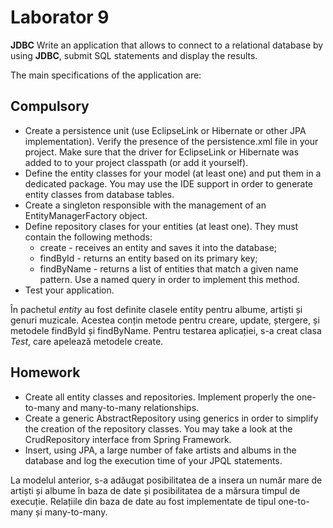 # Laborator 9

**JDBC**
Write an application that allows to connect to a relational database by using **JDBC**, submit SQL statements and display the results.

The main specifications of the application are:

## Compulsory

- Create a persistence unit (use EclipseLink or Hibernate or other JPA implementation).
Verify the presence of the persistence.xml file in your project. Make sure that the driver for EclipseLink or Hibernate was added to to your project classpath (or add it yourself).
- Define the entity classes for your model (at least one) and put them in a dedicated package. You may use the IDE support in order to generate entity classes from database tables.
- Create a singleton responsible with the management of an EntityManagerFactory object.
- Define repository clases for your entities (at least one). They must contain the following methods:
  - create - receives an entity and saves it into the database;
  - findById - returns an entity based on its primary key;
  - findByName - returns a list of entities that match a given name pattern. Use a named query in order to implement this method.
- Test your application.

În pachetul *entity* au fost definite clasele entity pentru albume, artiști și genuri muzicale. Acestea conțin metode pentru creare, update, ștergere, și metodele findById și findByName. Pentru testarea aplicației, s-a creat clasa *Test*, care apelează metodele create.

## Homework

- Create all entity classes and repositories. Implement properly the one-to-many and many-to-many relationships.
- Create a generic AbstractRepository using generics in order to simplify the creation of the repository classes. You may take a look at the CrudRepository interface from Spring Framework.
- Insert, using JPA, a large number of fake artists and albums in the database and log the execution time of your JPQL statements.

La modelul anterior, s-a adăugat posibilitatea de a insera un număr mare de artiști și albume în baza de date și posibilitatea de a mărsura timpul de execuție. Relațiile din baza de date au fost implementate de tipul one-to-many și many-to-many.
